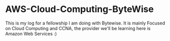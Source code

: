 # AWS-Cloud-Computing-ByteWise
This is my log for a fellowship I am doing with Bytewise. It is mainly Focused on Cloud Computing and CCNA, the provider we'll be learning here is Amazon Web Services  :)
